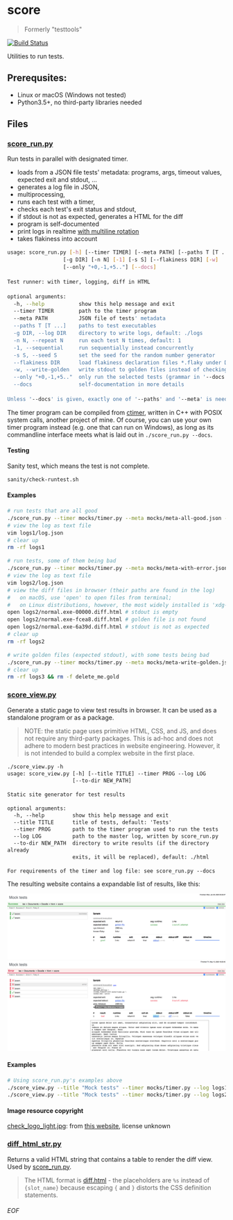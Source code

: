 # score
> Formerly "testtools"

[![Build Status](https://travis-ci.org/Leedehai/score.svg?branch=master)](https://travis-ci.org/Leedehai/score)

Utilities to run tests.

## Prerequsites:
- Linux or macOS (Windows not tested)
- Python3.5+, no third-party libraries needed

## Files

### [score_run.py](score_run.py)

Run tests in parallel with designated timer.
- loads from a JSON file tests' metadata: programs, args, timeout values, expected exit and stdout, ...
- generates a log file in JSON,
- multiprocessing,
- runs each test with a timer,
- checks each test's exit status and stdout,
- if stdout is not as expected, generates a HTML for the diff
- program is self-documented
- print logs in realtime [with multiline rotation](img/multiline-rotation.md)
- takes flakiness into account

```sh
usage: score_run.py [-h] [--timer TIMER] [--meta PATH] [--paths T [T ...]]
                  [-g DIR] [-n N] [-1] [-s S] [--flakiness DIR] [-w]
                  [--only "+0,-1,+5.."] [--docs]

Test runner: with timer, logging, diff in HTML

optional arguments:
  -h, --help           show this help message and exit
  --timer TIMER        path to the timer program
  --meta PATH          JSON file of tests' metadata
  --paths T [T ...]    paths to test executables
  -g DIR, --log DIR    directory to write logs, default: ./logs
  -n N, --repeat N     run each test N times, default: 1
  -1, --sequential     run sequentially instead concurrently
  -s S, --seed S       set the seed for the random number generator
  --flakiness DIR      load flakiness declaration files *.flaky under DIR
  -w, --write-golden   write stdout to golden files instead of checking
  --only "+0,-1,+5.."  only run the selected tests (grammar in '--docs')
  --docs               self-documentation in more details

Unless '--docs' is given, exactly one of '--paths' and '--meta' is needed.
```

The timer program can be compiled from [ctimer](https://github.com/Leedehai/ctimer), written in C++ with POSIX system calls, another project of mine. Of course, you can use your own timer program instead (e.g. one that can run on Windows), as long as its commandline interface meets what is laid out in `./score_run.py --docs`. 

#### Testing
Sanity test, which means the test is not complete.

```sh
sanity/check-runtest.sh
```

#### Examples
```sh
# run tests that are all good
./score_run.py --timer mocks/timer.py --meta mocks/meta-all-good.json -g logs1
# view the log as text file
vim logs1/log.json
# clear up
rm -rf logs1
```

```sh
# run tests, some of them being bad
./score_run.py --timer mocks/timer.py --meta mocks/meta-with-error.json -g logs2
# view the log as text file
vim logs2/log.json
# view the diff files in browser (their paths are found in the log)
#   on macOS, use 'open' to open files from terminal;
#   on Linux distributions, however, the most widely installed is 'xdg-open'
open logs2/normal.exe-00000.diff.html # stdout is empty
open logs2/normal.exe-fcea8.diff.html # golden file is not found
open logs2/normal.exe-6a39d.diff.html # stdout is not as expected
# clear up
rm -rf logs2
```

```sh
# write golden files (expected stdout), with some tests being bad
./score_run.py --timer mocks/timer.py --meta mocks/meta-write-golden.json -g logs3 -w
# clear up
rm -rf logs3 && rm -f delete_me.gold
```

### [score_view.py](score_view.py)

Generate a static page to view test results in browser.
It can be used as a standalone program or as a package.

> NOTE: the static page uses primitive HTML, CSS, and JS, and does not
require any third-party packages. This is ad-hoc and does not adhere
to modern best practices in website engineering. However, it is not
intended to build a complex website in the first place.

```
./score_view.py -h
usage: score_view.py [-h] [--title TITLE] --timer PROG --log LOG
                     [--to-dir NEW_PATH]

Static site generator for test results

optional arguments:
  -h, --help         show this help message and exit
  --title TITLE      title of tests, default: 'Tests'
  --timer PROG       path to the timer program used to run the tests
  --log LOG          path to the master log, written by score_run.py
  --to-dir NEW_PATH  directory to write results (if the directory already
                     exits, it will be replaced), default: ./html

For requirements of the timer and log file: see score_run.py --docs
```

The resulting website contains a expandable list of results, like this:

![score_view_example_1.png](./score_view_example_1.png)
![score_view_example_2.png](./score_view_example_2.png)

#### Examples
```sh
# Using score_run.py's examples above
./score_view.py --title "Mock tests" --timer mocks/timer.py --log logs1/log.json --to-dir logs1/html
./score_view.py --title "Mock tests" --timer mocks/timer.py --log logs2/log.json --to-dir logs2/html
```

#### Image resource copyright

[check_logo_light.jpg](static/img/check_logo_light.jpg): from [this website](https://www.pinterest.com/pin/368802656984876731/), license unknown

### [diff_html_str.py](diff_html_str.py)

Returns a valid HTML string that contains a table to render the diff view. Used by [score_run.py](score_run.py).
> The HTML format is [diff.html](diff.html) - the placeholders are `%s` instead of `{slot_name}` because escaping `{` and `}` distorts the CSS definition statements.

###### EOF
